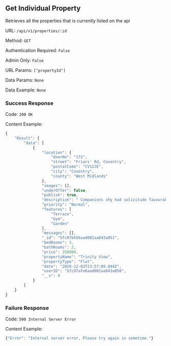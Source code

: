## Get Individual Property

Retrieves all the properties that is currently listed on the api

URL: `/api/v1/properties/:id`

Method: `GET`

Authentication Required: `False`

Admin Only: `False`

URL Params: `["propertyId"]`

Data Params: `None`

Data Example: `None`

### Success Response

Code: `200 OK`

Content Example:
```javascript
{
    "Result": {
        "data": [
            {
                "location": {
                    "doorNo": "172",
                    "street": "Friars' Rd, Coventry",
                    "postalCode": "CV12JE",
                    "city": "Coventry",
                    "county": "West Midlands"
                },
                "images": [],
                "underOffer": false,
                "publish": true,
                "description": " Companions shy had solicitude favourable own. Which could saw guest man now heard but. Lasted my coming uneasy marked so should. Gravity letters it amongst herself dearest an windows by. Wooded ladies she basket season age her uneasy saw. Discourse unwilling am no described dejection incommode no listening of. Before nature his parish boy. ",
                "priority": "Normal",
                "features": [
                    "Terrace",
                    "Gym",
                    "Garden"
                ],
                "messages": [],
                "_id": "5fc97b556aad001aa043a051",
                "bedRooms": 3,
                "bathRooms": 2,
                "price": 350000,
                "propertyName": "Trinity View",
                "propertyType": "Flat",
                "date": "2020-12-03T23:57:09.844Z",
                "userID": "5fc97afe6aad001aa043a050",
                "__v": 0
            }
        ]
    }
}
```

### Failure Response

Code: `500 Internal Server Error`

Content Example:
 ```javascript
 {"Error": "Internal server error, Please try again in sometime."}
 ```
               



